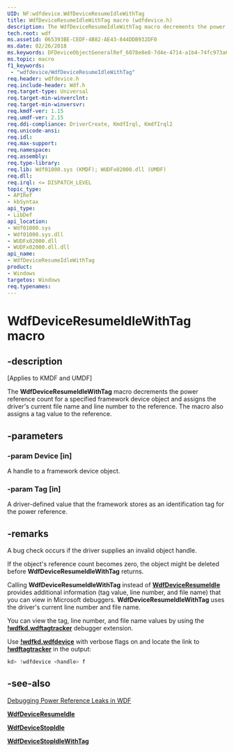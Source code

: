 ```yaml
---
UID: NF:wdfdevice.WdfDeviceResumeIdleWithTag
title: WdfDeviceResumeIdleWithTag macro (wdfdevice.h)
description: The WdfDeviceResumeIdleWithTag macro decrements the power reference count for a specified framework device object and assigns the driver's current file name and line number to the reference. The macro also assigns a tag value to the reference.
tech.root: wdf
ms.assetid: 065393BE-CEDF-4B82-AE43-844DDB932DF0
ms.date: 02/26/2018
ms.keywords: DFDeviceObjectGeneralRef_6078e8e8-7d4e-4714-a1b4-74fc973a678c.xml, WdfDeviceResumeIdleWithTag, WdfDeviceResumeIdleWithTag method, kmdf.WdfDeviceResumeIdleWithTag, wdf.WdfDeviceResumeIdleWithTag, wdfdevice/WdfDeviceResumeIdleWithTag
ms.topic: macro
f1_keywords:
 - "wdfdevice/WdfDeviceResumeIdleWithTag"
req.header: wdfdevice.h
req.include-header: Wdf.h
req.target-type: Universal
req.target-min-winverclnt: 
req.target-min-winversvr: 
req.kmdf-ver: 1.15
req.umdf-ver: 2.15
req.ddi-compliance: DriverCreate, KmdfIrql, KmdfIrql2
req.unicode-ansi: 
req.idl: 
req.max-support: 
req.namespace: 
req.assembly: 
req.type-library: 
req.lib: Wdf01000.sys (KMDF); WUDFx02000.dll (UMDF)
req.dll: 
req.irql: <= DISPATCH_LEVEL
topic_type:
- APIRef
- kbSyntax
api_type:
- LibDef
api_location:
- Wdf01000.sys
- Wdf01000.sys.dll
- WUDFx02000.dll
- WUDFx02000.dll.dll
api_name:
- WdfDeviceResumeIdleWithTag
product:
- Windows
targetos: Windows
req.typenames: 
---
```


# WdfDeviceResumeIdleWithTag macro


## -description


<p class="CCE_Message">[Applies to KMDF and UMDF]</p>

The **WdfDeviceResumeIdleWithTag** macro decrements the power reference count for a specified framework device object and assigns the driver's current file name and line number to the reference. The macro also assigns a tag value to the reference.

## -parameters




### -param Device [in]

A handle to a framework device object.


### -param Tag [in]

A driver-defined value that the framework stores as an identification tag for the power reference.


## -remarks

A bug check occurs if the driver supplies an invalid object handle.


If the object's reference count becomes zero, the object might be deleted before **WdfDeviceResumeIdleWithTag** returns.

Calling **WdfDeviceResumeIdleWithTag** instead of [**WdfDeviceResumeIdle**](https://docs.microsoft.com/windows-hardware/drivers/ddi/wdfdevice/nf-wdfdevice-wdfdeviceresumeidle) provides additional information (tag value, line number, and file name) that you can view in Microsoft debuggers. **WdfDeviceResumeIdleWithTag** uses the driver's current line number and file name.

You can view the tag, line number, and file name values by using the [**!wdfkd.wdftagtracker**](https://docs.microsoft.com/windows-hardware/drivers/debugger/-wdfkd-wdftagtracker) debugger extension.

Use [**!wdfkd.wdfdevice**](https://docs.microsoft.com/windows-hardware/drivers/debugger/-wdfkd-wdfdevice) with verbose flags on and locate the link to [**!wdftagtracker**](https://docs.microsoft.com/windows-hardware/drivers/debugger/-wdfkd-wdftagtracker) in the output:

```cpp
kd> !wdfdevice <handle> f 
```

## -see-also




[Debugging Power Reference Leaks in WDF](https://docs.microsoft.com/windows-hardware/drivers/wdf/debugging-power-reference-leaks-in-wdf)

[**WdfDeviceResumeIdle**](https://docs.microsoft.com/windows-hardware/drivers/ddi/wdfdevice/nf-wdfdevice-wdfdeviceresumeidle)

[**WdfDeviceStopIdle**](https://docs.microsoft.com/windows-hardware/drivers/ddi/wdfdevice/nf-wdfdevice-wdfdevicestopidle)

[**WdfDeviceStopIdleWithTag**](https://docs.microsoft.com/windows-hardware/drivers/ddi/wdfdevice/nf-wdfdevice-wdfdevicestopidlewithtag)

 

